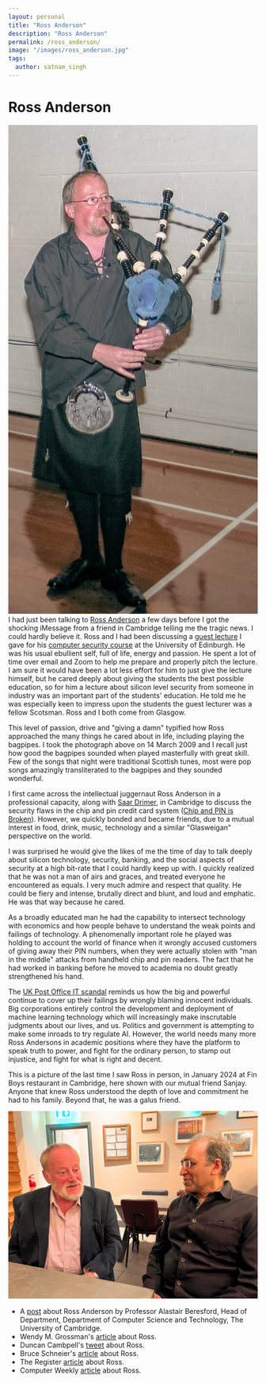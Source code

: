 ```yaml
---
layout: personal
title: "Ross Anderson"
description: "Ross Anderson"
permalink: /ross_anderson/
image: "/images/ross_anderson.jpg"
tags:
  author: satnam_singh
---
```

# Ross Anderson
![Ross Anderson](/images/ross_anderson.jpg)
I had just been talking to [Ross Anderson](https://en.wikipedia.org/wiki/Ross_J._Anderson) a few days before I got the shocking iMessage from a friend in Cambridge telling me the tragic news. I could hardly believe it. Ross and I had been discussing a [guest lecture](https://raintown.org/talks/) I gave for his [computer security course](https://www.youtube.com/@securityengineering1350) at the University of Edinburgh. He was his usual ebullient self, full of life, energy and passion. He spent a lot of time over email and Zoom to help me prepare and properly pitch the lecture. I am sure it would have been a lot less effort for him to just give the lecture himself, but he cared deeply about giving the students the best possible education, so for him a lecture about silicon level security from someone in industry was an important part of the students' education. He told me he was especially keen to impress upon the students the guest lecturer was a fellow Scotsman. Ross and I both come from Glasgow.

This level of passion, drive and "giving a damn" typified how Ross approached the many things he cared about in life, including playing the bagpipes. I took the photograph above on 14 March 2009 and I recall just how good the bagpipes sounded when played masterfully with great skill. Few of the songs that night were traditional Scottish tunes, most were pop songs amazingly transliterated to the bagpipes and they sounded wonderful.

I first came across the intellectual juggernaut Ross Anderson in a professional capacity, along with [Saar  Drimer](https://saardrimer.com/), in Cambridge to discuss the security flaws in the chip and pin credit card system ([Chip and PIN is Broken](https://www.cl.cam.ac.uk/research/security/banking/nopin/oakland10chipbroken.pdf)). However, we quickly bonded and became friends, due to a mutual interest in food, drink, music, technology and a similar "Glasweigan" perspective on the world.

I was surprised he would give the likes of me the time of day to talk deeply about silicon technology, security, banking, and the social aspects of security at a high bit-rate that I could hardly keep up with. I quickly realized that he was not a man of airs and graces, and treated everyone he encountered as equals. I very much admire and respect that quality. He could be fiery and intense, brutally direct and blunt, and loud and emphatic. He was that way because he cared. 

As a broadly educated man he had the capability to intersect technology with economics and how people behave to understand the weak points and failings of technology. A phenomenally important role he played was holding to account the world of finance when it wrongly accused customers of giving away their PIN numbers, when they were actually stolen with "man in the middle" attacks from handheld chip and pin readers. The fact that he had worked in banking before he moved to academia no doubt greatly strengthened his hand. 

The [UK Post Office IT scandal](https://en.wikipedia.org/wiki/British_Post_Office_scandal) reminds us how the big and powerful continue to cover up their failings by wrongly blaming innocent individuals. Big corporations entirely control the development and deployment of machine learning technology which will increasingly make inscrutable judgments about our lives, and us. Politics and government is attempting to make some inroads to try regulate AI. However, the world needs many more Ross Andersons in academic positions where they have the platform to speak truth to power, and fight for the ordinary person, to stamp out injustice, and fight for what is right and decent.

This is a picture of the last time I saw Ross in person, in January 2024 at Fin Boys restaurant in Cambridge, here shown with our mutual friend Sanjay. Anyone that knew Ross understood the depth of love and commitment he had to his family. Beyond that, he was a galus friend.

![Ross Sanjay](/images/ross_sanjay.jpg)

* A [post](https://www.cst.cam.ac.uk/news/ross-anderson) about Ross Anderson by Professor Alastair Beresford, Head of Department, Department of Computer Science and Technology, The University of Cambridge.
* Wendy M. Grossman's [article](https://netwars.pelicancrossing.net/2024/03/31/rip-ross-j-anderson/) about Ross.
* Duncan Cambpell's [tweet](https://twitter.com/duncan_2qq/status/1773752269395099774) about Ross.
* Bruce Schneier's [article](https://www.schneier.com/blog/archives/2024/03/ross-anderson.html) about Ross.
* The Register [article](https://www.theregister.com/2024/04/03/ross_anderson_obit/) about Ross.
* Computer Weekly [article](https://www.computerweekly.com/news/366577932/Obituary-Professor-Ross-Anderson-pioneer-in-security-engineering-and-campaigner) about Ross.